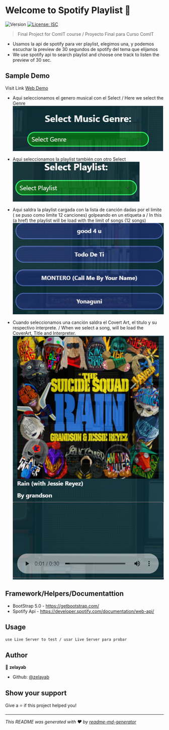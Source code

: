 # Welcome to Spotify Playlist 👋
![Version](https://img.shields.io/badge/version-1.0.0-blue.svg?cacheSeconds=2592000)
[![License: ISC](https://img.shields.io/badge/License-ISC-yellow.svg)](#)

> Final Project for ComIT course / Proyecto Final para Curso ComIT

* Usamos la api de spotify para ver playlist, elegimos una, y podemos escuchar la preview de 30 segundos de spotify del tema que elijamos
* We use spotify api to search playlist and choose one track to listen the preview of 30 sec.

## Sample Demo

 Visit Link [Web Demo](https://playspotify.netlify.app "Play Spotify")


* Aqui seleccionamos el genero musical con el Select / Here we select the Genre
![alt text](https://github.com/zelayab/FinalProject-Comit/blob/main/img/select-genre.png)

* Aqui seleccionamos la playlist también con otro Select
![alt text](https://github.com/zelayab/FinalProject-Comit/blob/main/img/select-playlist.png)

* Aqui saldra la playlist cargada con la lista de canción dadas por el limite ( se puso como limite 12 canciones) golpeando en un etiqueta a / In this (a href) the playlist will be load with the limit of songs (12 songs)
![alt text](https://github.com/zelayab/FinalProject-Comit/blob/main/img/playlist.png)

* Cuando seleccionamos una canción saldra el Covert Art, el titulo y su respectivo interprete. / When we select a song, will be load the CoverArt, Title and Interpreter.
![alt text](https://github.com/zelayab/FinalProject-Comit/blob/main/img/Cover.png)

## Framework/Helpers/Documentattion
* BootStrap 5.0 - https://getbootstrap.com/
* Spotify Api - https://developer.spotify.com/documentation/web-api/


## Usage
```sh
use Live Server to test / usar Live Server para probar
```


## Author

👤 **zelayab**

* Github: [@zelayab](https://github.com/zelayab)

## Show your support

Give a ⭐️ if this project helped you!


***
_This README was generated with ❤️ by [readme-md-generator](https://github.com/kefranabg/readme-md-generator)_
